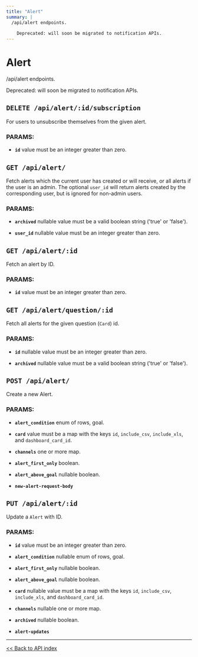 ```yaml
---
title: "Alert"
summary: |
  /api/alert endpoints.
  
    Deprecated: will soon be migrated to notification APIs.
---
```


# Alert

/api/alert endpoints.

  Deprecated: will soon be migrated to notification APIs.

## `DELETE /api/alert/:id/subscription`

For users to unsubscribe themselves from the given alert.

### PARAMS:

-  **`id`** value must be an integer greater than zero.

## `GET /api/alert/`

Fetch alerts which the current user has created or will receive, or all alerts if the user is an admin.
  The optional `user_id` will return alerts created by the corresponding user, but is ignored for non-admin users.

### PARAMS:

-  **`archived`** nullable value must be a valid boolean string ('true' or 'false').

-  **`user_id`** nullable value must be an integer greater than zero.

## `GET /api/alert/:id`

Fetch an alert by ID.

### PARAMS:

-  **`id`** value must be an integer greater than zero.

## `GET /api/alert/question/:id`

Fetch all alerts for the given question (`Card`) id.

### PARAMS:

-  **`id`** nullable value must be an integer greater than zero.

-  **`archived`** nullable value must be a valid boolean string ('true' or 'false').

## `POST /api/alert/`

Create a new Alert.

### PARAMS:

-  **`alert_condition`** enum of rows, goal.

-  **`card`** value must be a map with the keys `id`, `include_csv`, `include_xls`, and `dashboard_card_id`.

-  **`channels`** one or more map.

-  **`alert_first_only`** boolean.

-  **`alert_above_goal`** nullable boolean.

-  **`new-alert-request-body`**

## `PUT /api/alert/:id`

Update a `Alert` with ID.

### PARAMS:

-  **`id`** value must be an integer greater than zero.

-  **`alert_condition`** nullable enum of rows, goal.

-  **`alert_first_only`** nullable boolean.

-  **`alert_above_goal`** nullable boolean.

-  **`card`** nullable value must be a map with the keys `id`, `include_csv`, `include_xls`, and `dashboard_card_id`.

-  **`channels`** nullable one or more map.

-  **`archived`** nullable boolean.

-  **`alert-updates`**

---

[<< Back to API index](../../api-documentation.md)